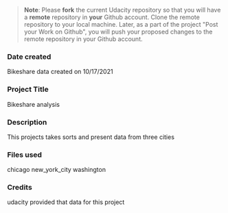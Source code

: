 >**Note**: Please **fork** the current Udacity repository so that you will have a **remote** repository in **your** Github account. Clone the remote repository to your local machine. Later, as a part of the project "Post your Work on Github", you will push your proposed changes to the remote repository in your Github account.

### Date created
Bikeshare data created on 10/17/2021

### Project Title
 Bikeshare analysis

### Description
This projects takes sorts and present data from three cities

### Files used
chicago
new_york_city
washington

### Credits
udacity provided that data for this project
